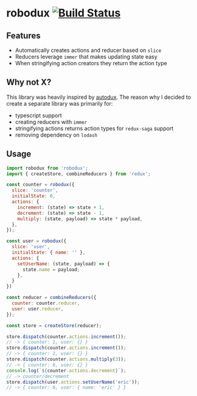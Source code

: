 # robodux [![Build Status](https://travis-ci.org/neurosnap/robodux.svg?branch=master)](https://travis-ci.org/neurosnap/robodux)

## Features

* Automatically creates actions and reducer based on `slice`
* Reducers leverage `immer` that makes updating state easy
* When stringifying action creators they return the action type

## Why not X?

This library was heavily inspired by [autodux](https://github.com/ericelliott/autodux).
The reason why I decided to create a separate library was primarily for:

* typescript support
* creating reducers with `immer`
* stringifying actions returns action types for `redux-saga` support
* removing dependency on `lodash`

## Usage

```js
import robodux from 'robodux';
import { createStore, combineReducers } from 'redux';

const counter = robodux({
  slice: 'counter',
  initialState: 0,
  actions: {
    increment: (state) => state + 1,
    decrement: (state) => state - 1,
    multiply: (state, payload) => state * payload,
  },
});

const user = robodux({
  slice: 'user',
  initialState: { name: '' },
  actions: {
    setUserName: (state, payload) => {
      state.name = payload;
    },
  }
})

const reducer = combineReducers({
  counter: counter.reducer,
  user: user.reducer,
});

const store = createStore(reducer);

store.dispatch(counter.actions.increment());
// -> { counter: 1, user: {} }
store.dispatch(counter.actions.increment());
// -> { counter: 1, user: {} }
store.dispatch(counter.actions.multiply(3));
// -> { counter: 6, user: {} }
console.log(`${counter.actions.decrement}`);
// -> counter/decrement
store.dispatch(user.actions.setUserName('eric'));
// -> { counter: 6, user: { name: 'eric' } }
```
